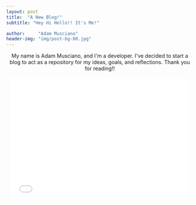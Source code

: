 ```yaml
---
layout: post
title:  "A New Blog!"
subtitle: "Hey Hi Hello!! It's Me!"

author:     "Adam Musciano"
header-img: "img/post-bg-00.jpg"
---
```




<div style="text-align:center;">
  My name is Adam Musciano, and I'm a developer. I've decided to start a blog to act as a repository for my ideas,
  goals, and reflections. Thank you for reading!!

  <br>
  <br>

  <iframe src="//giphy.com/embed/3o7TKnqKj5vE0kC0ik?html5=true" width="480" height="330" frameBorder="0" class="giphy-embed" allowFullScreen></iframe>
  
</div>
